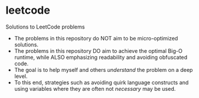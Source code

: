 # leetcode
Solutions to LeetCode problems

* The problems in this repository do NOT aim to be micro-optimized solutions.
* The problems in this repository DO aim to achieve the optimal Big-O runtime, while ALSO emphasizing readability and avoiding obfuscated code.
* The goal is to help myself and others *understand* the problem on a deep level.
* To this end, strategies such as avoiding quirk language constructs and using variables where they are often not *necessary* may be used.
